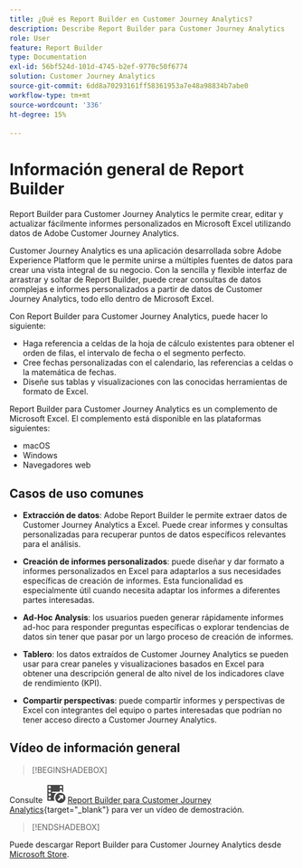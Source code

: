 ```yaml
---
title: ¿Qué es Report Builder en Customer Journey Analytics?
description: Describe Report Builder para Customer Journey Analytics
role: User
feature: Report Builder
type: Documentation
exl-id: 56bf524d-101d-4745-b2ef-9770c50f6774
solution: Customer Journey Analytics
source-git-commit: 6dd8a70293161ff58361953a7e48a98834b7abe0
workflow-type: tm+mt
source-wordcount: '336'
ht-degree: 15%

---
```


# Información general de Report Builder

Report Builder para Customer Journey Analytics le permite crear, editar y actualizar fácilmente informes personalizados en Microsoft Excel utilizando datos de Adobe Customer Journey Analytics.

Customer Journey Analytics es una aplicación desarrollada sobre Adobe Experience Platform que le permite unirse a múltiples fuentes de datos para crear una vista integral de su negocio. Con la sencilla y flexible interfaz de arrastrar y soltar de Report Builder, puede crear consultas de datos complejas e informes personalizados a partir de datos de Customer Journey Analytics, todo ello dentro de Microsoft Excel.

Con Report Builder para Customer Journey Analytics, puede hacer lo siguiente:

- Haga referencia a celdas de la hoja de cálculo existentes para obtener el orden de filas, el intervalo de fecha o el segmento perfecto.
- Cree fechas personalizadas con el calendario, las referencias a celdas o la matemática de fechas.
- Diseñe sus tablas y visualizaciones con las conocidas herramientas de formato de Excel.

Report Builder para Customer Journey Analytics es un complemento de Microsoft Excel. El complemento está disponible en las plataformas siguientes:

- macOS
- Windows
- Navegadores web

## Casos de uso comunes

- **Extracción de datos**: Adobe Report Builder le permite extraer datos de Customer Journey Analytics a Excel. Puede crear informes y consultas personalizadas para recuperar puntos de datos específicos relevantes para el análisis.

- **Creación de informes personalizados**: puede diseñar y dar formato a informes personalizados en Excel para adaptarlos a sus necesidades específicas de creación de informes. Esta funcionalidad es especialmente útil cuando necesita adaptar los informes a diferentes partes interesadas.

- **Ad-Hoc Analysis**: los usuarios pueden generar rápidamente informes ad-hoc para responder preguntas específicas o explorar tendencias de datos sin tener que pasar por un largo proceso de creación de informes.

- **Tablero**: los datos extraídos de Customer Journey Analytics se pueden usar para crear paneles y visualizaciones basados en Excel para obtener una descripción general de alto nivel de los indicadores clave de rendimiento (KPI).

- **Compartir perspectivas**: puede compartir informes y perspectivas de Excel con integrantes del equipo o partes interesadas que podrían no tener acceso directo a Customer Journey Analytics.


## Vídeo de información general

>[!BEGINSHADEBOX]

Consulte ![VideoCheckedOut](/help/assets/icons/VideoCheckedOut.svg) [Report Builder para Customer Journey Analytics](https://video.tv.adobe.com/v/337569?quality=12&learn=on){target="_blank"} para ver un vídeo de demostración.

>[!ENDSHADEBOX]

Puede descargar Report Builder para Customer Journey Analytics desde [Microsoft Store](https://appsource.microsoft.com/en-us/product/Office365/WA200003101).
